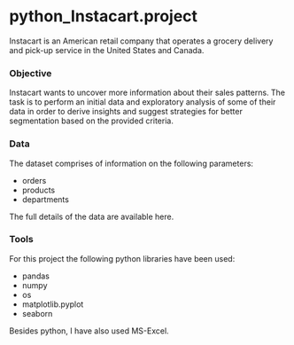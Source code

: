# python_Instacart.project

Instacart is an American retail company that operates a grocery delivery and pick-up service in the United States and Canada.

### Objective 
Instacart wants to uncover more information about their sales patterns. The task is to perform an initial data and exploratory analysis of some of their data in order to derive insights and suggest strategies for better segmentation based on the provided criteria.

### Data
The dataset comprises of information on the following parameters:
- orders
- products
- departments

The full details of the data are available here.

### Tools
For this project the following python libraries have been used:
* pandas
* numpy
* os
* matplotlib.pyplot
* seaborn

Besides python, I have also used MS-Excel.
